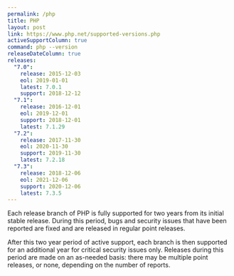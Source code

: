 ```yaml
---
permalink: /php
title: PHP
layout: post
link: https://www.php.net/supported-versions.php
activeSupportColumn: true
command: php --version
releaseDateColumn: true
releases:
  "7.0":
    release: 2015-12-03
    eol: 2019-01-01
    latest: 7.0.1
    support: 2018-12-12
  "7.1":
    release: 2016-12-01
    eol: 2019-12-01
    support: 2018-12-01
    latest: 7.1.29
  "7.2":
    release: 2017-11-30
    eol: 2020-11-30
    support: 2019-11-30
    latest: 7.2.18
  "7.3":
    release: 2018-12-06
    eol: 2021-12-06
    support: 2020-12-06
    latest: 7.3.5
---
```


Each release branch of PHP is fully supported for two years from its initial stable release. During this period, bugs and security issues that have been reported are fixed and are released in regular point releases.

After this two year period of active support, each branch is then supported for an additional year for critical security issues only. Releases during this period are made on an as-needed basis: there may be multiple point releases, or none, depending on the number of reports.
